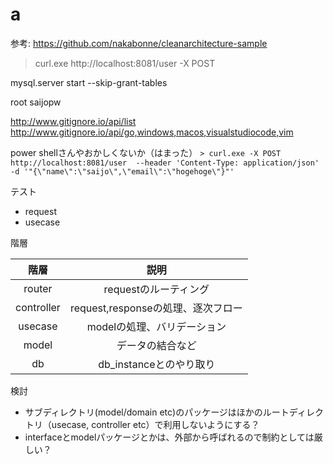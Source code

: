 # a


参考: https://github.com/nakabonne/cleanarchitecture-sample

> curl.exe http://localhost:8081/user -X POST

mysql.server start --skip-grant-tables

root saijopw

http://www.gitignore.io/api/list
http://www.gitignore.io/api/go,windows,macos,visualstudiocode,vim

power shellさんやおかしくないか（はまった）
`> curl.exe -X POST http://localhost:8081/user  --header 'Content-Type: application/json' -d '"{\"name\":\"saijo\",\"email\":\"hogehoge\"}"'`

テスト
- request
- usecase

階層

|階層|説明|
|:-:|:-:|
|router|requestのルーティング|
|controller|request,responseの処理、逐次フロー|
|usecase|modelの処理、バリデーション|
|model|データの結合など|
|db|db_instanceとのやり取り|

検討

- サブディレクトリ(model/domain etc)のパッケージはほかのルートディレクトリ（usecase, controller etc）で利用しないようにする？
- interfaceとmodelパッケージとかは、外部から呼ばれるので制約としては厳しい？
